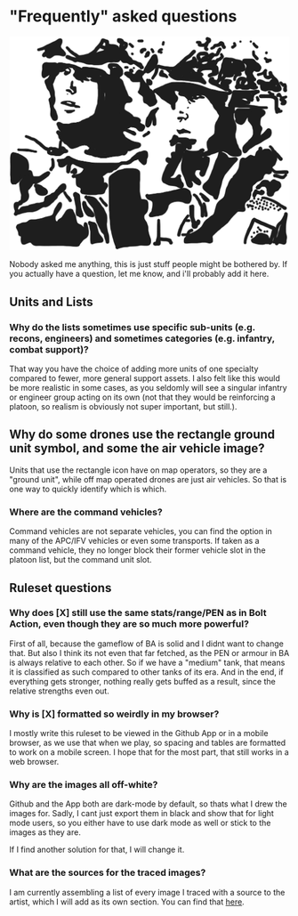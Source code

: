 # "Frequently" asked questions

![soldier](/factions/ressources/eurocorps.excalidraw.png)

Nobody asked me anything, this is just stuff people might be bothered by. If you
actually have a question, let me know, and i'll probably add it here.

## Units and Lists

### Why do the lists sometimes use specific sub-units (e.g. recons, engineers) and sometimes categories (e.g. infantry, combat support)?

That way you have the choice of adding more units of one specialty compared to
fewer, more general support assets. I also felt like this would be more realistic
in some cases, as you seldomly will see a singular infantry or engineer group
acting on its own (not that they would be reinforcing a platoon, so realism is
obviously not super important, but still.).

## Why do some drones use the rectangle ground unit symbol, and some the air vehicle image?

Units that use the rectangle icon have on map operators, so they are a "ground unit",
while off map operated drones are just air vehicles. So that is one way to quickly
identify which is which.

### Where are the command vehicles?

Command vehicles are not separate vehicles, you can find the option in many of
the APC/IFV vehicles or even some transports. If taken as a command vehicle, they
no longer block their former vehicle slot in the platoon list, but the command unit
slot.

## Ruleset questions

### Why does [X] still use the same stats/range/PEN as in Bolt Action, even though they are so much more powerful?

First of all, because the gameflow of BA is solid and I didnt want to change that.
But also I think its not even that far fetched, as the PEN or armour in BA is always
relative to each other. So if we have a "medium" tank, that means it is classified
as such compared to other tanks of its era. And in  the end, if everything gets
stronger, nothing really gets buffed as a result, since the relative strengths
even out.

### Why is [X] formatted so weirdly in my browser?

I mostly write this ruleset to be viewed in the Github App or in a mobile browser,
as we use that when we play, so spacing and tables are formatted to work on a
mobile screen. I hope that for the most part, that still works in a web browser.

### Why are the images all off-white?

Github and the App both are dark-mode by default, so thats what I drew the images
for. Sadly, I cant just export them in black and show that for light mode users,
so you either have to use dark mode as well or stick to the images as they are.

If I find another solution for that, I will change it.

### What are the sources for the traced images?

I am currently assembling a list of every image I traced with a source to the artist,
which I will add as its own section. You can find that [here](/ruleset/sources.md).

